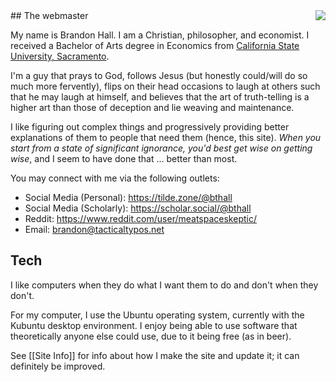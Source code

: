 <div style="float:right;"><img src="https://secure.gravatar.com/avatar/c47726a232801822ba08473b99c1e219?s=80" /></div>
## The webmaster

My name is Brandon Hall. I am a Christian, philosopher, and economist. I received a Bachelor of Arts degree in Economics from [California State University, Sacramento](https://www.csus.edu/econ/).

I'm a guy that prays to God, follows Jesus (but honestly could/will do so much more fervently), flips on their head occasions to laugh at others such that he may laugh at himself, and believes that the art of truth-telling is a higher art than those of deception and lie weaving and maintenance.

I like figuring out complex things and progressively providing better explanations of them to people that need them (hence, this site). *When you start from a state of significant ignorance, you'd best get wise on getting wise*, and I seem to have done that ... better than most.

You may connect with me via the following outlets:

* Social Media (Personal): <https://tilde.zone/@bthall>
* Social Media (Scholarly): <a rel="me" href="https://scholar.social/@bthall">https://scholar.social/@bthall</a>
* Reddit: <https://www.reddit.com/user/meatspaceskeptic/>
* Email: [brandon@tacticaltypos.net](mailto:brandon@tacticaltypos.net)


## Tech
I like computers when they do what I want them to do and don't when they don't.

For my computer, I use the Ubuntu operating system, currently with the Kubuntu desktop environment. I enjoy being able to use software that theoretically anyone else could use, due to it being free (as in beer).

See [[Site Info]] for info about how I make the site and update it; it can definitely be improved.